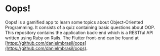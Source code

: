 # Oops!

Oops! is a gamified app to learn some topics about Object-Oriented Programming. It consists of a quiz containing basic questions about OOP. This repository contains the application back-end which is a RESTful API written using Ruby on Rails. The Flutter front-end can be found at [https://github.com/danielmbrasil/oops](https://github.com/danielmbrasil/oops).

